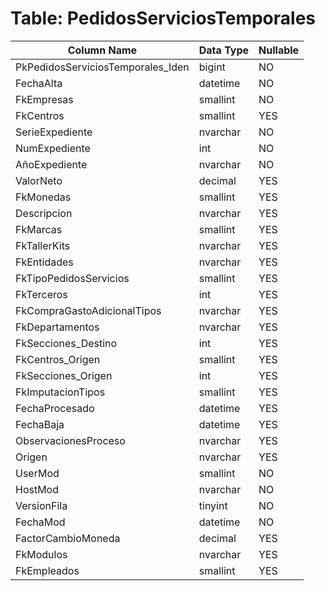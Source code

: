 # Table: PedidosServiciosTemporales

| Column Name | Data Type | Nullable |
|-------------|-----------|----------|
| PkPedidosServiciosTemporales_Iden | bigint | NO |
| FechaAlta | datetime | NO |
| FkEmpresas | smallint | NO |
| FkCentros | smallint | YES |
| SerieExpediente | nvarchar | NO |
| NumExpediente | int | NO |
| AñoExpediente | nvarchar | NO |
| ValorNeto | decimal | YES |
| FkMonedas | smallint | YES |
| Descripcion | nvarchar | YES |
| FkMarcas | smallint | YES |
| FkTallerKits | nvarchar | YES |
| FkEntidades | nvarchar | YES |
| FkTipoPedidosServicios | smallint | YES |
| FkTerceros | int | YES |
| FkCompraGastoAdicionalTipos | nvarchar | YES |
| FkDepartamentos | nvarchar | YES |
| FkSecciones_Destino | int | YES |
| FkCentros_Origen | smallint | YES |
| FkSecciones_Origen | int | YES |
| FkImputacionTipos | smallint | YES |
| FechaProcesado | datetime | YES |
| FechaBaja | datetime | YES |
| ObservacionesProceso | nvarchar | YES |
| Origen | nvarchar | YES |
| UserMod | smallint | NO |
| HostMod | nvarchar | NO |
| VersionFila | tinyint | NO |
| FechaMod | datetime | NO |
| FactorCambioMoneda | decimal | YES |
| FkModulos | nvarchar | YES |
| FkEmpleados | smallint | YES |

